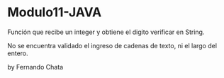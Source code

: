 # Modulo11-JAVA

Función que recibe un integer y obtiene el digito verificar en String.

No se encuentra validado el ingreso de cadenas de texto, ni el largo del entero.

by Fernando Chata
